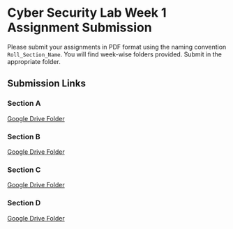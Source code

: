 # Cyber Security Lab Week 1 Assignment Submission

Please submit your assignments in PDF format using the naming convention `Roll_Section_Name`. You will find week-wise folders provided. Submit in the appropriate folder.

## Submission Links

### Section A
[Google Drive Folder](https://drive.google.com/drive/folders/1a1vPhRQ7stIrcUFuWHqoZVsa6YExbrv0?usp=sharing)

### Section B
[Google Drive Folder](https://drive.google.com/drive/folders/1r9mh1_L0jRH_C_Zh_nIwj7XiPcVUbDms?usp=sharing)

### Section C
[Google Drive Folder](https://drive.google.com/drive/folders/1IZHNxNJdp9w4U7ieFGnuxH09Xoot6PE9?usp=sharing)

### Section D
[Google Drive Folder](https://drive.google.com/drive/folders/1z106WgE2GE2jHr6ovXQfSXs5PJXvH3aZ?usp=sharing)